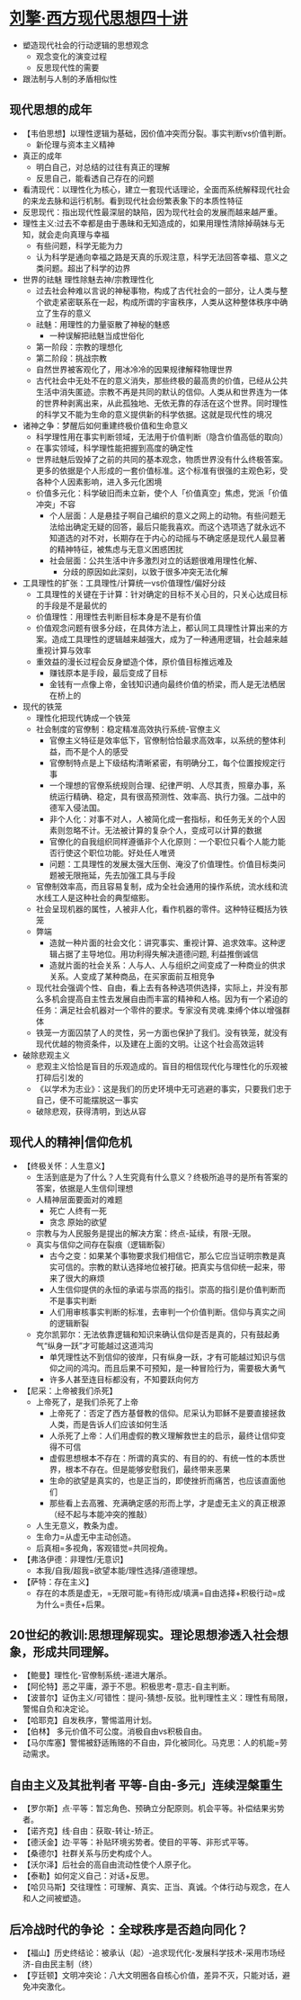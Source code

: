# [刘擎·西方现代思想四十讲](https://www.dedao.cn/course/7Dl2p3wZn89JA5RhDdJ0LqayRA6EG1)

* 塑造现代社会的行动逻辑的思想观念
    - 观念变化的演变过程
    - 反思现代性的需要
* 跟法制与人制的矛盾相似性

## 现代思想的成年

* 【韦伯思想】以理性逻辑为基础，因价值冲突而分裂。事实判断vs价值判断。
    - 新伦理与资本主义精神
* 真正的成年
    - 明白自己，对总结的过往有真正的理解
    - 反思自己，能看透自己存在的问题
* 看清现代：以理性化为核心，建立一套现代话理论，全面而系统解释现代社会的来龙去脉和运行机制。看到现代社会纷繁表象下的本质性特征
* 反思现代：指出现代性最深层的缺陷，因为现代社会的发展而越来越严重。
* 理性主义:过去不幸都是由于愚昧和无知造成的，如果用理性清除掉萌妹与无知，就会走向真理与幸福
    - 有些问题，科学无能为力
    - 认为科学是通向幸福之路是天真的乐观注意，科学无法回答幸福、意义之类问题。超出了科学的边界
* 世界的祛魅 理性除魅去神/宗教理性化
    - 过去社会种难以言说的神秘事物，构成了古代社会的一部分，让人类与整个欲走紧密联系在一起，构成所谓的宇宙秩序，人类从这种整体秩序中确立了生存的意义
    - 祛魅：用理性的力量驱散了神秘的魅惑
      + 一种误解把祛魅当成世俗化
    - 第一阶段：宗教的理想化
    - 第二阶段：挑战宗教
    - 自然世界被客观化了，用冰冷冷的因果规律解释物理世界
    - 古代社会中无处不在的意义消失，那些终极的最高贵的价值，已经从公共生活中消失匿迹。宗教不再是共同的默认的信仰。人类从和世界连为一体的世界种剥离出来，从此孤独地、无依无靠的存活在这个世界。同时理性的科学又不能为生命的意义提供新的科学依据。这就是现代性的境况
* 诸神之争：梦醒后如何重建终极价值和生命意义
    - 科学理性用在事实判断领域，无法用于价值判断（隐含价值高低的取向）
    - 在事实领域，科学理性能把握到高度的确定性
    - 世界祛魅后毁掉了之前的共同的基本观念，物质世界没有什么终极答案。更多的依据是个人形成的一套价值标准。这个标准有很强的主观色彩，受各种个人因素影响，进入多元化困境
  - 价值多元化：科学破旧而未立新，使个人「价值真空」焦虑，党派「价值冲突」不容
      + 个人层面：人是悬挂子啊自己编织的意义之网上的动物。有些问题无法给出确定无疑的回答，最后只能我喜欢。而这个选项选了就永远不知道选的对不对，长期存在于内心的动摇与不确定感是现代人最显著的精神特征，被焦虑与无意义困惑困扰
      + 社会层面：公共生活中许多激烈对立的话题很难用理性化解、
          * 分歧的原因如此深刻，以致于很多冲突无法化解
* 工具理性的扩张：工具理性/计算统一vs价值理性/偏好分歧
  - 工具理性的关键在于计算：针对确定的目标不关心目的，只关心达成目标的手段是不是最优的
  - 价值理性：用理性去判断目标本身是不是有价值
  - 价值观念问题有很多分歧，在具体方法上，都认同工具理性计算出来的方案。造成工具理性的逻辑越来越强大，成为了一种通用逻辑，社会越来越重视计算与效率
  - 重效益的漫长过程会反身塑造个体，原价值目标推远难及
      + 赚钱原本是手段，最后变成了目标
      + 金钱有一点像上帝，金钱知识通向最终价值的桥梁，而人是无法栖居在桥上的
* 现代的铁笼
  - 理性化把现代铸成一个铁笼
  - 社会制度的官僚制：稳定精准高效执行系统-官僚主义
      + 官僚主义特征是效率低下，官僚制恰恰最求高效率，以系统的整体利益，而不是个人的感受
      + 官僚制特点是上下级结构清晰紧密，有明确分工，每个位置按规定行事
      + 一个理想的官僚系统规则合理、纪律严明、人尽其责，照章办事，系统运行精确、稳定，具有很高预测性、效率高、执行力强。二战中的德军入侵法国。
      + 非个人化：对事不对人，人被简化成一套指标，和任务无关的个人因素则忽略不计。无法被计算的复杂个人，变成可以计算的数据
      + 官僚化的自我组织同样遵循非个人化原则：一个职位只看个人能力能否行使这个职位功能。好处任人唯贤
      + 问题：工具理性的发展太强大压倒、淹没了价值理性。价值目标类问题被无限拖延，先去加强工具与手段
  - 官僚制效率高，而且容易复制，成为全社会通用的操作系统，流水线和流水线工人是这种社会的典型缩影。
  - 社会呈现机器的属性，人被非人化，看作机器的零件。这种特征概括为铁笼
  - 弊端
    + 造就一种片面的社会文化：讲究事实、重视计算、追求效率。这种逻辑占据了主导地位。用功利得失解决道德问题, 利益推倒诚信
    + 造就片面的社会关系：人与人、人与组织之间变成了一种商业的供求关系。人变成了某种商品，在买家面前互相竞争
  - 现代社会强调个性、自由，看上去有各种选项供选择，实际上，并没有那么多机会提高自主性去发展自由而丰富的精神和人格。因为有一个紧迫的任务：满足社会机器对一个零件的要求。专家没有灵魂.束缚个体以增强群体
  - 铁笼一方面囚禁了人的灵性，另一方面也保护了我们。没有铁笼，就没有现代优越的物资条件，以及建在上面的文明。让这个社会高效运转
* 破除悲观主义
  - 悲观主义恰恰是盲目的乐观造成的。盲目的相信现代化与理性化的乐观被打碎后引发的
  - 《以学术为志业》：这是我们的历史环境中无可逃避的事实，只要我们忠于自己，便不可能摆脱这一事实
  - 破除悲观，获得清明，到达从容

## 现代人的精神|信仰危机

* 【终极关怀：人生意义】
  - 生活到底是为了什么？人生究竟有什么意义？终极所追寻的是所有答案的答案，依据是人生信仰|理想
  - 人精神层面要面对的难题
    + 死亡 人终有一死
    + 贪念 原始的欲望
  - 宗教与为人民服务是提出的解决方案：终点-延续，有限-无限。
  - 真实与信仰之间存在裂痕（逻辑断裂）
    + 古今之变：如果某个事物要求我们相信它，那么它应当证明宗教是真实可信的。宗教的默认选择地位被打破。把真实与信仰统一起来，带来了很大的麻烦
    + 人生信仰提供的永恒的承诺与崇高的指引。崇高的指引是价值判断而不是事实判断
    + 人们用审核事实判断的标准，去审判一个价值判断。信仰与真实之间的逻辑断裂
  - 克尔凯郭尔：无法依靠逻辑和知识来确认信仰是否是真的，只有鼓起勇气“纵身一跃”才可能越过这道鸿沟
    + 单凭理性达不到信仰的彼岸，只有纵身一跃，才有可能越过知识与信仰之间的鸿沟。而且后果不可预知，是一种冒险行为，需要极大勇气
    + 许多人甚至连目标都没有，不知要跃向何方
* 【尼采：上帝被我们杀死】
  - 上帝死了，是我们杀死了上帝
    + 上帝死了：否定了西方基督教的信仰。尼采认为耶稣不是要直接拯救人类，而是告诉人们应该如何生活
    + 人杀死了上帝：人们用虚假的教义理解救世主的启示，最终让信仰变得不可信
    + 虚假思想根本不存在：所谓的真实的、有目的的、有统一性的本质世界，根本不存在。但是能够安慰我们，最终带来恶果
    + 生命的欲望是真实的，也是正当的，即使挫折而痛苦，也应该直面他们
    + 那些看上去高雅、充满确定感的形而上学，才是虚无主义的真正根源（经不起与本能冲突的推敲）
  - 人生无意义，教条为虚。
  - 生命力=从虚无中主动创造。
  - 后真相=多视角，客观错觉=共同视角。
* 【弗洛伊德：非理性/无意识】
  - 本我/自我/超我=欲望本能/理性选择/道德理想。
* 【萨特：存在主义】
  - 存在的本质是虚无，=无限可能=有待形成/填满=自由选择+积极行动=成为什么=责任+后果。

## 20世纪的教训:思想理解现实。理论思想渗透入社会想象，形成共同理解。

* 【鲍曼】理性化-官僚制系统-递进大屠杀。
* 【阿伦特】恶之平庸，源于不思。积极思考-意志-自主判断。
* 【波普尔】证伪主义/可错性：提问-猜想-反驳。批判理性主义：理性有局限，警惕自负和决定论。
* 【哈耶克】自发秩序，警惕滥用计划。
* 【伯林】 多元价值不可公度。消极自由vs积极自由。
* 【马尔库塞】警惕被舒适贿赂的不自由，异化被同化。马克思：人的机能=劳动需求。

## 自由主义及其批判者 平等-自由-多元」连续涅槃重生

* 【罗尔斯】点·平等：暂忘角色、预确立分配原则。机会平等。补偿结果劣势者。
* 【诺齐克】线·自由：获取-转让-矫正。
* 【德沃金】边·平等：补贴环境劣势者。使目的平等、非形式平等。
* 【桑德尔】社群关系与历史构成个人。
* 【沃尔泽】后社会的高自由流动性使个人原子化。
* 【泰勒】如何定义自己：对话+反思。
* 【哈贝马斯】交往理性：可理解、真实、正当、真诚。个体行动与观念，在人和人之间被塑造。

## 后冷战时代的争论 ：全球秩序是否趋向同化？

* 【福山】历史终结论：被承认（起）-追求现代化-发展科学技术-采用市场经济-自由民主制（终）
* 【亨廷顿】文明冲突论：八大文明圈各自核心价值，差异不灭，只能对话，避免冲突激化。
